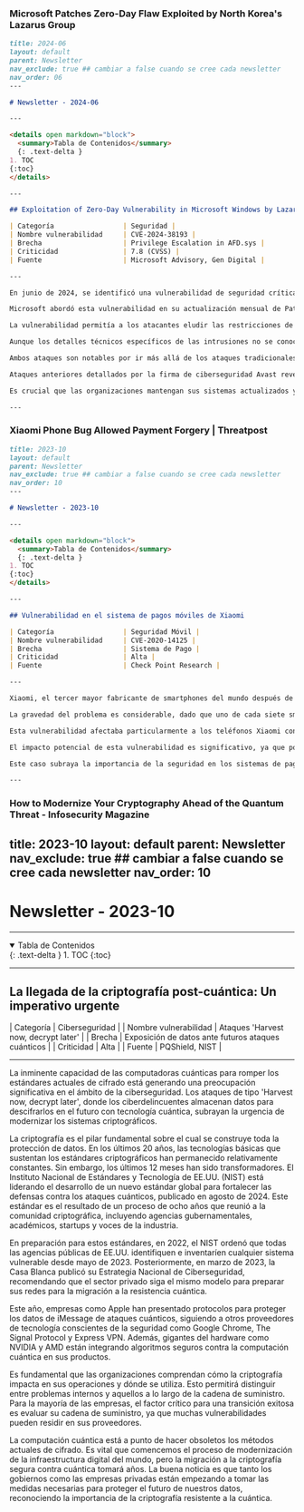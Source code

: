 ### Microsoft Patches Zero-Day Flaw Exploited by North Korea's Lazarus Group

```markdown
title: 2024-06
layout: default
parent: Newsletter
nav_exclude: true ## cambiar a false cuando se cree cada newsletter
nav_order: 06
---

# Newsletter - 2024-06

---

<details open markdown="block">
  <summary>Tabla de Contenidos</summary>
  {: .text-delta }
1. TOC
{:toc}
</details>

---

## Exploitation of Zero-Day Vulnerability in Microsoft Windows by Lazarus Group

| Categoría                 | Seguridad |
| Nombre vulnerabilidad     | CVE-2024-38193 |
| Brecha                    | Privilege Escalation in AFD.sys |
| Criticidad                | 7.8 (CVSS) | 
| Fuente                    | Microsoft Advisory, Gen Digital |

---

En junio de 2024, se identificó una vulnerabilidad de seguridad crítica en Microsoft Windows, rastreada como CVE-2024-38193, que fue explotada como un zero-day por el Grupo Lazarus, un actor estatal patrocinado por Corea del Norte. Esta vulnerabilidad, con una puntuación CVSS de 7.8, reside en el controlador de funciones auxiliares de Windows (AFD.sys) para WinSock y permite una escalada de privilegios que podría otorgar privilegios de SISTEMA a un atacante.

Microsoft abordó esta vulnerabilidad en su actualización mensual de Patch Tuesday, y los investigadores de Gen Digital, Luigino Camastra y Milánek, fueron quienes descubrieron y reportaron la falla. Gen Digital, conocida por marcas de software de seguridad y utilidades como Norton, Avast y Avira, reveló que la explotación de esta vulnerabilidad se detectó a principios de junio de 2024.

La vulnerabilidad permitía a los atacantes eludir las restricciones de seguridad normales y acceder a áreas sensibles del sistema. Las investigaciones mostraron que los ataques involucraban el uso de un rootkit llamado FudModule para evadir la detección.

Aunque los detalles técnicos específicos de las intrusiones no se conocen por completo, esta vulnerabilidad recuerda a otra escalada de privilegios que Microsoft solucionó en febrero de 2024, también utilizada por el Grupo Lazarus para desplegar FudModule. En ese caso, la vulnerabilidad CVE-2024-21338, con una puntuación CVSS también de 7.8, estaba en el controlador AppLocker (appid.sys) y permitía la ejecución de código arbitrario.

Ambos ataques son notables por ir más allá de los ataques tradicionales de "Bring Your Own Vulnerable Driver" (BYOVD), aprovechando una falla de seguridad en un controlador ya instalado en el host de Windows en lugar de traer un controlador susceptible.

Ataques anteriores detallados por la firma de ciberseguridad Avast revelaron que el rootkit se distribuía mediante un troyano de acceso remoto conocido como Kaolin RAT. Avast señaló que el Grupo Lazarus utiliza FudModule con cuidado, desplegándolo solo en circunstancias específicas y bajo demanda.

Es crucial que las organizaciones mantengan sus sistemas actualizados y apliquen las últimas actualizaciones de seguridad para mitigar riesgos similares en el futuro.

---
```

### Xiaomi Phone Bug Allowed Payment Forgery | Threatpost

```markdown
title: 2023-10
layout: default
parent: Newsletter
nav_exclude: true ## cambiar a false cuando se cree cada newsletter
nav_order: 10
---

# Newsletter - 2023-10

---

<details open markdown="block">
  <summary>Tabla de Contenidos</summary>
  {: .text-delta }
1. TOC
{:toc}
</details>

---

## Vulnerabilidad en el sistema de pagos móviles de Xiaomi

| Categoría                 | Seguridad Móvil |
| Nombre vulnerabilidad     | CVE-2020-14125 |
| Brecha                    | Sistema de Pago |
| Criticidad                | Alta |
| Fuente                    | Check Point Research |

---

Xiaomi, el tercer mayor fabricante de smartphones del mundo después de Apple y Samsung, ha parcheado una vulnerabilidad de alta severidad en su "entorno confiable" utilizado para almacenar datos de pago. Esta vulnerabilidad, descubierta por investigadores de Check Point Research, permitió a los atacantes potenciales secuestrar el sistema de pagos móviles de Xiaomi, desactivarlo o crear y firmar transacciones falsificadas.

La gravedad del problema es considerable, dado que uno de cada siete smartphones en el mundo es fabricado por Xiaomi. La vulnerabilidad, identificada como CVE-2020-14125, fue parcheada en junio y tiene una calificación de severidad alta según el Sistema de Puntuación de Vulnerabilidades Comunes (CVSS). El problema radicaba en la ausencia de control de versiones en las aplicaciones confiables del entorno de ejecución confiable (TEE) de Xiaomi, lo que permitía a los atacantes transferir versiones antiguas de una aplicación confiable al dispositivo y sobrescribir la nueva.

Esta vulnerabilidad afectaba particularmente a los teléfonos Xiaomi con procesadores MediaTek, que son comunes en el mercado asiático. Los investigadores lograron explotar la vulnerabilidad en la aplicación "Tencent soter", utilizada para verificar pagos entre teléfonos y servidores backend. A través de esta explotación, pudieron robar las claves privadas utilizadas para firmar transacciones.

El impacto potencial de esta vulnerabilidad es significativo, ya que podría haber permitido a los atacantes crear y firmar paquetes de pago falsos. Afortunadamente, Xiaomi ha corregido la vulnerabilidad de lectura arbitraria y está trabajando en la corrección del control de versiones.

Este caso subraya la importancia de la seguridad en los sistemas de pagos móviles, especialmente en mercados como el asiático, donde los pagos móviles están muy avanzados y representan una gran parte del mercado global. A medida que los servicios de pago móvil como Apple Pay y Google Pay ganan popularidad en Occidente, la atención a la seguridad en este ámbito es cada vez más crucial.

---
```

### How to Modernize Your Cryptography Ahead of the Quantum Threat - Infosecurity Magazine

title: 2023-10
layout: default
parent: Newsletter
nav_exclude: true ## cambiar a false cuando se cree cada newsletter
nav_order: 10
---

# Newsletter - 2023-10

---

<details open markdown="block">
  <summary>Tabla de Contenidos</summary>
  {: .text-delta }
1. TOC
{:toc}
</details>

---

## La llegada de la criptografía post-cuántica: Un imperativo urgente

| Categoría                 | Ciberseguridad |
| Nombre vulnerabilidad     | Ataques 'Harvest now, decrypt later' |
| Brecha                    | Exposición de datos ante futuros ataques cuánticos |
| Criticidad                | Alta |
| Fuente                    | PQShield, NIST |

---

La inminente capacidad de las computadoras cuánticas para romper los estándares actuales de cifrado está generando una preocupación significativa en el ámbito de la ciberseguridad. Los ataques de tipo 'Harvest now, decrypt later', donde los ciberdelincuentes almacenan datos para descifrarlos en el futuro con tecnología cuántica, subrayan la urgencia de modernizar los sistemas criptográficos.

La criptografía es el pilar fundamental sobre el cual se construye toda la protección de datos. En los últimos 20 años, las tecnologías básicas que sustentan los estándares criptográficos han permanecido relativamente constantes. Sin embargo, los últimos 12 meses han sido transformadores. El Instituto Nacional de Estándares y Tecnología de EE.UU. (NIST) está liderando el desarrollo de un nuevo estándar global para fortalecer las defensas contra los ataques cuánticos, publicado en agosto de 2024. Este estándar es el resultado de un proceso de ocho años que reunió a la comunidad criptográfica, incluyendo agencias gubernamentales, académicos, startups y voces de la industria.

En preparación para estos estándares, en 2022, el NIST ordenó que todas las agencias públicas de EE.UU. identifiquen e inventaríen cualquier sistema vulnerable desde mayo de 2023. Posteriormente, en marzo de 2023, la Casa Blanca publicó su Estrategia Nacional de Ciberseguridad, recomendando que el sector privado siga el mismo modelo para preparar sus redes para la migración a la resistencia cuántica.

Este año, empresas como Apple han presentado protocolos para proteger los datos de iMessage de ataques cuánticos, siguiendo a otros proveedores de tecnología conscientes de la seguridad como Google Chrome, The Signal Protocol y Express VPN. Además, gigantes del hardware como NVIDIA y AMD están integrando algoritmos seguros contra la computación cuántica en sus productos.

Es fundamental que las organizaciones comprendan cómo la criptografía impacta en sus operaciones y dónde se utiliza. Esto permitirá distinguir entre problemas internos y aquellos a lo largo de la cadena de suministro. Para la mayoría de las empresas, el factor crítico para una transición exitosa es evaluar su cadena de suministro, ya que muchas vulnerabilidades pueden residir en sus proveedores.

La computación cuántica está a punto de hacer obsoletos los métodos actuales de cifrado. Es vital que comencemos el proceso de modernización de la infraestructura digital del mundo, pero la migración a la criptografía segura contra cuántica tomará años. La buena noticia es que tanto los gobiernos como las empresas privadas están empezando a tomar las medidas necesarias para proteger el futuro de nuestros datos, reconociendo la importancia de la criptografía resistente a la cuántica.

